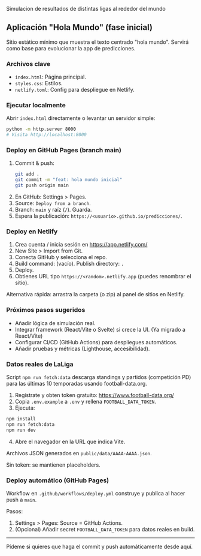 Simulacion de resultados de distintas ligas al rededor del mundo

## Aplicación "Hola Mundo" (fase inicial)

Sitio estático mínimo que muestra el texto centrado "hola mundo". Servirá como base para evolucionar la app de predicciones.

### Archivos clave

- `index.html`: Página principal.
- `styles.css`: Estilos.
- `netlify.toml`: Config para despliegue en Netlify.

### Ejecutar localmente

Abrir `index.html` directamente o levantar un servidor simple:

```bash
python -m http.server 8000
# Visita http://localhost:8000
```

### Deploy en GitHub Pages (branch main)

1. Commit & push:
	```bash
	git add .
	git commit -m "feat: hola mundo inicial"
	git push origin main
	```
2. En GitHub: Settings > Pages.
3. Source: `Deploy from a branch`.
4. Branch: `main` y raíz (`/`). Guarda.
5. Espera la publicación: `https://<usuario>.github.io/predicciones/`.

### Deploy en Netlify

1. Crea cuenta / inicia sesión en https://app.netlify.com/
2. New Site > Import from Git.
3. Conecta GitHub y selecciona el repo.
4. Build command: (vacío). Publish directory: `.`
5. Deploy.
6. Obtienes URL tipo `https://<random>.netlify.app` (puedes renombrar el sitio).

Alternativa rápida: arrastra la carpeta (o zip) al panel de sitios en Netlify.

### Próximos pasos sugeridos

- Añadir lógica de simulación real.
- Integrar framework (React/Vite o Svelte) si crece la UI. (Ya migrado a React/Vite)
- Configurar CI/CD (GitHub Actions) para despliegues automáticos.
- Añadir pruebas y métricas (Lighthouse, accesibilidad).

### Datos reales de LaLiga

Script `npm run fetch:data` descarga standings y partidos (competición PD) para las últimas 10 temporadas usando football-data.org.

1. Regístrate y obten token gratuito: https://www.football-data.org/
2. Copia `.env.example` a `.env` y rellena `FOOTBALL_DATA_TOKEN`.
3. Ejecuta:
```bash
npm install
npm run fetch:data
npm run dev
```
4. Abre el navegador en la URL que indica Vite.

Archivos JSON generados en `public/data/AAAA-AAAA.json`.

Sin token: se mantienen placeholders.

### Deploy automático (GitHub Pages)

Workflow en `.github/workflows/deploy.yml` construye y publica al hacer push a `main`.

Pasos:
1. Settings > Pages: Source = GitHub Actions.
2. (Opcional) Añadir secret `FOOTBALL_DATA_TOKEN` para datos reales en build.

---

Pídeme si quieres que haga el commit y push automáticamente desde aquí.
